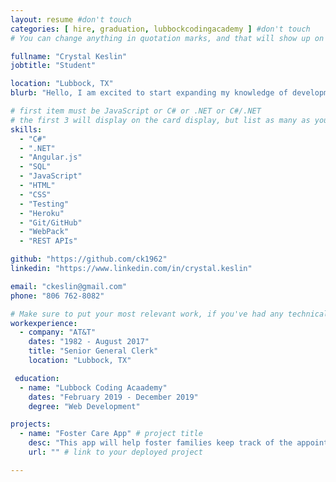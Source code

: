 ```yaml
---
layout: resume #don't touch
categories: [ hire, graduation, lubbockcodingacademy ] #don't touch
# You can change anything in quotation marks, and that will show up on your profile.

fullname: "Crystal Keslin"
jobtitle: "Student"

location: "Lubbock, TX"
blurb: "Hello, I am excited to start expanding my knowledge of development." # Write what you'd like potential employers to know about you, and your story of how you became passionate for coding as a career.

# first item must be JavaScript or C# or .NET or C#/.NET
# the first 3 will display on the card display, but list as many as you want, they will be visible on your hire page
skills:
  - "C#"
  - ".NET"
  - "Angular.js"
  - "SQL"
  - "JavaScript"
  - "HTML"
  - "CSS"
  - "Testing"
  - "Heroku"
  - "Git/GitHub"
  - "WebPack"
  - "REST APIs"

github: "https://github.com/ck1962"
linkedin: "https://www.linkedin.com/in/crystal.keslin"

email: "ckeslin@gmail.com"
phone: "806 762-8082"

# Make sure to put your most relevant work, if you've had any technical roles or relevant skills like management, etc. Don't worry about putting every job you've had!
workexperience:
  - company: "AT&T"
    dates: "1982 - August 2017"
    title: "Senior General Clerk"
    location: "Lubbock, TX"

 education:
  - name: "Lubbock Coding Acaademy"
    dates: "February 2019 - December 2019"
    degree: "Web Development"

projects:
  - name: "Foster Care App" # project title
    desc: "This app will help foster families keep track of the appointments and requirements for each child in their care." # short description of what project does
    url: "" # link to your deployed project

---
```

